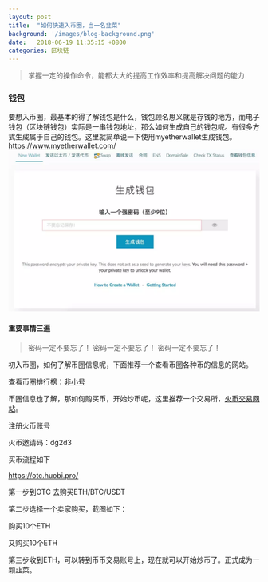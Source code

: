 ```yaml
---
layout: post
title:  "如何快速入币圈，当一名韭菜"
background: '/images/blog-background.png'
date:   2018-06-19 11:35:15 +0800
categories: 区块链
---
```


> 掌握一定的操作命令，能都大大的提高工作效率和提高解决问题的能力

### 钱包

要想入币圈，最基本的得了解钱包是什么，钱包顾名思义就是存钱的地方，而电子钱包（区块链钱包）实际是一串钱包地址，那么如何生成自己的钱包呢。有很多方式生成属于自己的钱包。这里就简单说一下使用myetherwallet生成钱包。<https://www.myetherwallet.com/>
![img](/images/640.webp)

#### 重要事情三遍

>密码一定不要忘了！
密码一定不要忘了！
密码一定不要忘了！

初入币圈，如何了解币圈信息呢，下面推荐一个查看币圈各种币的信息的网站。

查看币圈排行榜：[非小号](https://www.feixiaohao.com/)


币圈信息也了解，那如何购买币，开始炒币呢，这里推荐一个交易所，[火币交易网站](https://www.huobi.com/)。



注册火币账号

火币邀请码：dg2d3


买币流程如下

https://otc.huobi.pro/


第一步到OTC 去购买ETH/BTC/USDT  



第二步选择一个卖家购买，截图如下：


购买10个ETH



又购买10个ETH


第三步收到ETH，可以转到币币交易账号上，现在就可以开始炒币了。正式成为一颗韭菜。